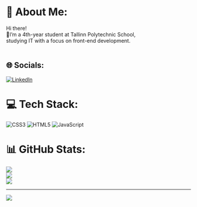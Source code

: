# 💫 About Me:
Hi there!
<br>🌱I’m a 4th-year student at Tallinn Polytechnic School, <br>studying IT with a focus on front-end development.<br><br>


## 🌐 Socials:
[![LinkedIn](https://img.shields.io/badge/LinkedIn-%230077B5.svg?logo=linkedin&logoColor=white)](https://www.linkedin.com/in/aleksander-savtsenko/) 

# 💻 Tech Stack:
![CSS3](https://img.shields.io/badge/css3-%231572B6.svg?style=for-the-badge&logo=css3&logoColor=white) ![HTML5](https://img.shields.io/badge/html5-%23E34F26.svg?style=for-the-badge&logo=html5&logoColor=white) ![JavaScript](https://img.shields.io/badge/javascript-%23323330.svg?style=for-the-badge&logo=javascript&logoColor=%23F7DF1E)
# 📊 GitHub Stats:
![](https://github-readme-stats.vercel.app/api?username=AleksanderSavtsenko&theme=dark&hide_border=false&include_all_commits=false&count_private=false)<br/>
![](https://nirzak-streak-stats.vercel.app/?user=AleksanderSavtsenko&theme=dark&hide_border=false)<br/>
![](https://github-readme-stats.vercel.app/api/top-langs/?username=AleksanderSavtsenko&theme=dark&hide_border=false&include_all_commits=false&count_private=false&layout=compact)

---
[![](https://visitcount.itsvg.in/api?id=AleksanderSavtsenko&icon=0&color=0)](https://visitcount.itsvg.in)

<!-- Proudly created with GPRM ( https://gprm.itsvg.in ) -->
